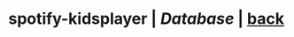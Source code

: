 # spotify-kidsplayer | *Database* | [back](https://github.com/seekwhencer/spotify-kidsplayer/blob/master/README.md)
